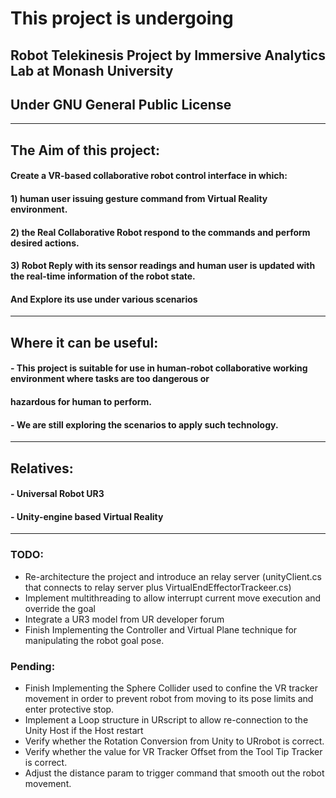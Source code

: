 # This project is undergoing
## Robot Telekinesis Project by Immersive Analytics Lab at Monash University
## Under GNU General Public License

-----
## The Aim of this project:
#### Create a VR-based collaborative robot control interface in which: 
#### 1) human user issuing gesture command from Virtual Reality environment. 
#### 2) the Real Collaborative Robot respond to the commands and perform desired actions. 
#### 3) Robot Reply with its sensor readings and human user is updated with the real-time information of the robot state.
#### And Explore its use under various scenarios


-----
## Where it can be useful:
#### - This project is suitable for use in human-robot collaborative working environment where tasks are too dangerous or
#### hazardous for human to perform. 
#### - We are still exploring the scenarios to apply such technology.

-----
## Relatives:
#### - Universal Robot UR3
#### - Unity-engine based Virtual Reality

-----

### TODO:

- Re-architecture the project and introduce an relay server (unityClient.cs that connects to relay server plus VirtualEndEffectorTrackeer.cs)
- Implement multithreading to allow interrupt current move execution and override the goal
- Integrate a UR3 model from UR developer forum
- Finish Implementing the Controller and Virtual Plane technique for manipulating the robot goal pose.

### Pending:
- Finish Implementing the Sphere Collider used to confine the VR tracker movement in order to prevent robot from moving to its pose limits and enter protective stop.
- Implement a Loop structure in URscript to allow re-connection to the Unity Host if the Host restart
- Verify whether the Rotation Conversion from Unity to URrobot is correct.
- Verify whether the value for VR Tracker Offset from the Tool Tip Tracker is correct.
- Adjust the distance param to trigger command that smooth out the robot movement.
